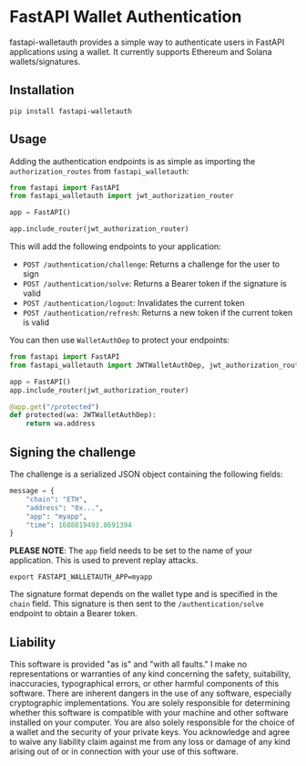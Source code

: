 # FastAPI Wallet Authentication

fastapi-walletauth provides a simple way to authenticate users in FastAPI applications using a wallet.
It currently supports Ethereum and Solana wallets/signatures.

## Installation

```shell
pip install fastapi-walletauth
```

## Usage

Adding the authentication endpoints is as simple as importing the `authorization_routes` from `fastapi_walletauth`:

```python
from fastapi import FastAPI
from fastapi_walletauth import jwt_authorization_router

app = FastAPI()

app.include_router(jwt_authorization_router)
```

This will add the following endpoints to your application:

- `POST /authentication/challenge`: Returns a challenge for the user to sign
- `POST /authentication/solve`: Returns a Bearer token if the signature is valid
- `POST /authentication/logout`: Invalidates the current token
- `POST /authentication/refresh`: Returns a new token if the current token is valid

You can then use `WalletAuthDep` to protect your endpoints:

```python
from fastapi import FastAPI
from fastapi_walletauth import JWTWalletAuthDep, jwt_authorization_router

app = FastAPI()
app.include_router(jwt_authorization_router)

@app.get("/protected")
def protected(wa: JWTWalletAuthDep):
    return wa.address
```

## Signing the challenge

The challenge is a serialized JSON object containing the following fields:

```python
message = {
    "chain": "ETH",
    "address": "0x...",
    "app": "myapp",
    "time": 1688819493.8691394
}
```

**PLEASE NOTE**: The `app` field needs to be set to the name of your application. This is used to prevent replay attacks.
```shell
export FASTAPI_WALLETAUTH_APP=myapp
```

The signature format depends on the wallet type and is specified in the `chain` field. This signature is then sent to the
`/authentication/solve` endpoint to obtain a Bearer token.

## Liability

This software is provided "as is" and "with all faults." I make no representations or warranties of any kind concerning
the safety, suitability, inaccuracies, typographical errors, or other harmful components of this
software. There are inherent dangers in the use of any software, especially cryptographic implementations. You are solely
responsible for determining whether this software is compatible with your machine and other software installed on your
computer. You are also solely responsible for the choice of a wallet and the security of your private keys. You
acknowledge and agree to waive any liability claim against me from any loss or damage of any kind arising out of or in
connection with your use of this software.